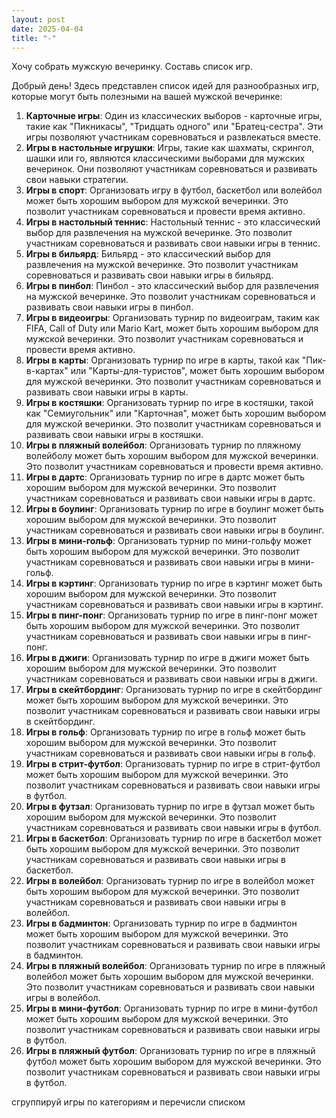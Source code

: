 ```yaml
---
layout: post
date: 2025-04-04
title: "-"
---
```

Хочу собрать мужскую вечеринку. Составь список игр.


Добрый день! Здесь представлен список идей для разнообразных игр, которые могут быть полезными на вашей мужской вечеринке:

1. **Карточные игры**: Один из классических выборов - карточные игры, такие как "Пикникасы", "Тридцать одного" или "Братец-сестра". Эти игры позволяют участникам соревноваться и развлекаться вместе.
2. **Игры в настольные игрушки**: Игры, такие как шахматы, скрингол, шашки или го, являются классическими выборами для мужских вечеринок. Они позволяют участникам соревноваться и развивать свои навыки стратегии.
3. **Игры в спорт**: Организовать игру в футбол, баскетбол или волейбол может быть хорошим выбором для мужской вечеринки. Это позволит участникам соревноваться и провести время активно.
4. **Игры в настольный теннис**: Настольный теннис - это классический выбор для развлечения на мужской вечеринке. Это позволит участникам соревноваться и развивать свои навыки игры в теннис.
5. **Игры в бильярд**: Бильярд - это классический выбор для развлечения на мужской вечеринке. Это позволит участникам соревноваться и развивать свои навыки игры в бильярд.
6. **Игры в пинбол**: Пинбол - это классический выбор для развлечения на мужской вечеринке. Это позволит участникам соревноваться и развивать свои навыки игры в пинбол.
7. **Игры в видеоигры**: Организовать турнир по видеоиграм, таким как FIFA, Call of Duty или Mario Kart, может быть хорошим выбором для мужской вечеринки. Это позволит участникам соревноваться и провести время активно.
8. **Игры в карты**: Организовать турнир по игре в карты, такой как "Пик-в-картах" или "Карты-для-туристов", может быть хорошим выбором для мужской вечеринки. Это позволит участникам соревноваться и развивать свои навыки игры в карты.
9. **Игры в костяшки**: Организовать турнир по игре в костяшки, такой как "Семиугольник" или "Карточная", может быть хорошим выбором для мужской вечеринки. Это позволит участникам соревноваться и развивать свои навыки игры в костяшки.
10. **Игры в пляжный волейбол**: Организовать турнир по пляжному волейболу может быть хорошим выбором для мужской вечеринки. Это позволит участникам соревноваться и провести время активно.
11. **Игры в дартс**: Организовать турнир по игре в дартс может быть хорошим выбором для мужской вечеринки. Это позволит участникам соревноваться и развивать свои навыки игры в дартс.
12. **Игры в боулинг**: Организовать турнир по игре в боулинг может быть хорошим выбором для мужской вечеринки. Это позволит участникам соревноваться и развивать свои навыки игры в боулинг.
13. **Игры в мини-гольф**: Организовать турнир по мини-гольфу может быть хорошим выбором для мужской вечеринки. Это позволит участникам соревноваться и развивать свои навыки игры в мини-гольф.
14. **Игры в кэртинг**: Организовать турнир по игре в кэртинг может быть хорошим выбором для мужской вечеринки. Это позволит участникам соревноваться и развивать свои навыки игры в кэртинг.
15. **Игры в пинг-понг**: Организовать турнир по игре в пинг-понг может быть хорошим выбором для мужской вечеринки. Это позволит участникам соревноваться и развивать свои навыки игры в пинг-понг.
16. **Игры в джиги**: Организовать турнир по игре в джиги может быть хорошим выбором для мужской вечеринки. Это позволит участникам соревноваться и развивать свои навыки игры в джиги.
17. **Игры в скейтбординг**: Организовать турнир по игре в скейтбординг может быть хорошим выбором для мужской вечеринки. Это позволит участникам соревноваться и развивать свои навыки игры в скейтбординг.
18. **Игры в гольф**: Организовать турнир по игре в гольф может быть хорошим выбором для мужской вечеринки. Это позволит участникам соревноваться и развивать свои навыки игры в гольф.
19. **Игры в стрит-футбол**: Организовать турнир по игре в стрит-футбол может быть хорошим выбором для мужской вечеринки. Это позволит участникам соревноваться и развивать свои навыки игры в футбол.
20. **Игры в футзал**: Организовать турнир по игре в футзал может быть хорошим выбором для мужской вечеринки. Это позволит участникам соревноваться и развивать свои навыки игры в футбол.
21. **Игры в баскетбол**: Организовать турнир по игре в баскетбол может быть хорошим выбором для мужской вечеринки. Это позволит участникам соревноваться и развивать свои навыки игры в баскетбол.
22. **Игры в волейбол**: Организовать турнир по игре в волейбол может быть хорошим выбором для мужской вечеринки. Это позволит участникам соревноваться и развивать свои навыки игры в волейбол.
23. **Игры в бадминтон**: Организовать турнир по игре в бадминтон может быть хорошим выбором для мужской вечеринки. Это позволит участникам соревноваться и развивать свои навыки игры в бадминтон.
24. **Игры в пляжный волейбол**: Организовать турнир по игре в пляжный волейбол может быть хорошим выбором для мужской вечеринки. Это позволит участникам соревноваться и развивать свои навыки игры в волейбол.
25. **Игры в мини-футбол**: Организовать турнир по игре в мини-футбол может быть хорошим выбором для мужской вечеринки. Это позволит участникам соревноваться и развивать свои навыки игры в футбол.
26. **Игры в пляжный футбол**: Организовать турнир по игре в пляжный футбол может быть хорошим выбором для мужской вечеринки. Это позволит участникам соревноваться и развивать свои навыки игры в футбол.

сгруппируй игры по категориям и перечисли списком

